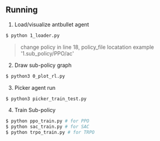 ## Running
1. Load/visualize antbullet agent
```bash
$ python 1_loader.py
```
> change policy in line  18, policy_file locatation example '1.sub_policy/PPO/ac'

2. Draw sub-policy graph
```bash
$ python3 0_plot_rl.py
```
3. Picker agent run
```bash
$ python3 picker_train_test.py
```

4. Train Sub-policy 

```bash
$ python ppo_train.py # for PPO
$ python sac_train.py # for SAC
$ python trpo_train.py # for TRPO
```
